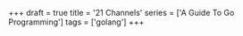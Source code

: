 +++
draft = true
title = '21 Channels'
series = ['A Guide To Go Programming']
tags = ['golang']
+++
